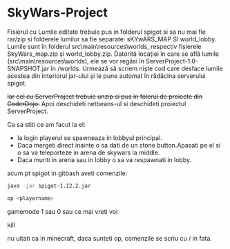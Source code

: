 # SkyWars-Project

Fisierul cu Lumile editate trebuie pus in folderul spigot si sa nu mai fie rar/zip si folderele lumilor sa fie separate: sKYwARS_MAP SI world_lobby. Lumile sunt în folderul src\main\resources\worlds, respectiv fișierele SkyWars_map.zip și world_lobby.zip.
Datorită locației în care se află lumile (src\main\resources\worlds), ele se vor regăsi în ServerProject-1.0-SNAPSHOT.jar în /worlds. Urmează să scriem niște cod care desface lumile acestea din interiorul jar-ului și le pune automat în rădăcina serverului spigot.

~~Iar cel cu ServerProject trebuie unzip si pus in folerul de proiecte din CoderDojo.~~
Apoi deschideti netbeans-ul si deschideti proiectul ServerProject.

Ca sa stiti ce am facut la el:
* la login playerul se spawneaza in lobbyul principal.
* Daca mergeti direct inainte o sa dati de un stone button.Apasati pe el si o sa va teleporteze in arena de skywars la middle. 
* Daca muriti in arena sau in lobby o sa va respawnati in lobby.

acum pt spigot in gitbash aveti comenzile:

```bash
java -jar spigot-1.12.2.jar
```

```bash
op <playername>
```

gamemode 1 sau 0 sau ce mai vreti voi

kill

nu uitati ca in minecraft, daca sunteti op, comenzile se scriu cu / in fata.
